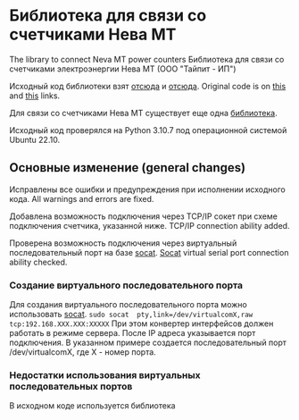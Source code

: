 # Библиотека для связи со счетчиками Нева МТ
The library to connect Neva MT power counters
Библиотека для связи со счетчиками электроэнергии Нева МТ (ООО "Тайпит - ИП")

Исходный код библиотеки взят [отсюда](https://github.com/vika-sonne/NevaMt3xx/) и [отсюда](https://github.com/AlexObukhoff/neva-py3/).
Original code is on [this](https://github.com/vika-sonne/NevaMt3xx/) and [this](https://github.com/AlexObukhoff/neva-py3/) links.

Для связи со счетчиками Нева МТ существует еще одна [библиотека](https://github.com/nnemirovsky/pyneva/).

Исходный код проверялся на Python 3.10.7 под операционной системой Ubuntu 22.10.

## Основные изменение (general changes)
Исправлены все ошибки и предупреждения при исполнении исходного кода.
All warnings and errors are fixed.

Добавлена возможность подключения через TCP/IP сокет при схеме подключения счетчика, указанной ниже.
TCP/IP connection ability added.

Проверена возможность подключения через виртуальный последовательный порт на базе [socat](http://www.dest-unreach.org/socat/doc/socat.html).
[Socat](http://www.dest-unreach.org/socat/doc/socat.html) virtual serial port connection ability checked.

### Создание виртуального последовательного порта
Для создания виртуального последовательного порта можно использовать [socat](http://www.dest-unreach.org/socat/doc/socat.html).
`sudo socat  pty,link=/dev/virtualcomX,raw  tcp:192.168.XXX.XXX:XXXXX`
При этом конвертер интерфейсов должен работать в режиме сервера. После IP адреса указывается порт подключения. В указанном примере создается последовательный порт /dev/virtualcomX, где X - номер порта.

### Недостатки использования виртуальных последовательных портов
В исходном коде используется библиотека 
